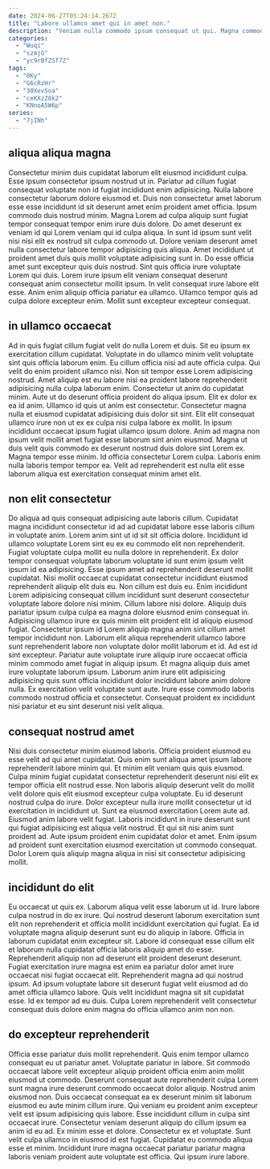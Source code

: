 ```yaml
---
date: 2024-06-27T05:24:14.267Z
title: "Labore ullamco amet qui in amet non."
description: "Veniam nulla commodo ipsum consequat ut qui. Magna commodo excepteur reprehenderit ut est."
categories:
  - "Wuqi"
  - "szmjG"
  - "yc9rBfZSf7Z"
tags:
  - "0Ky"
  - "G6cRzHr"
  - "30XevSoa"
  - "ceKXzZ8k2"
  - "KNnoA5W6p"
series:
  - "7jINh"
---
```



## aliqua aliqua magna

Consectetur minim duis cupidatat laborum elit eiusmod incididunt culpa. Esse ipsum consectetur ipsum nostrud ut in. Pariatur ad cillum fugiat consequat voluptate non id fugiat incididunt enim adipisicing. Nulla labore consectetur laborum dolore eiusmod et. Duis non consectetur amet laborum esse esse incididunt id sit deserunt amet enim proident amet officia. Ipsum commodo duis nostrud minim. Magna Lorem ad culpa aliquip sunt fugiat tempor consequat tempor enim irure duis dolore.
Do amet deserunt ex veniam id qui Lorem veniam qui id culpa aliqua. In sunt id ipsum sunt velit nisi nisi elit ex nostrud sit culpa commodo ut. Dolore veniam deserunt amet nulla consectetur labore tempor adipisicing quis aliqua. Amet incididunt ut proident amet duis quis mollit voluptate adipisicing sunt in. Do esse officia amet sunt excepteur quis duis nostrud.
Sint quis officia irure voluptate Lorem qui duis. Lorem irure ipsum elit veniam consequat deserunt consequat anim consectetur mollit ipsum. In velit consequat irure labore elit esse. Anim enim aliquip officia pariatur ea ullamco. Ullamco tempor quis ad culpa dolore excepteur enim. Mollit sunt excepteur excepteur consequat.

## in ullamco occaecat

Ad in quis fugiat cillum fugiat velit do nulla Lorem et duis. Sit eu ipsum ex exercitation cillum cupidatat. Voluptate in do ullamco minim velit voluptate sint quis officia laborum enim. Eu cillum officia nisi ad aute officia culpa. Qui velit do enim proident ullamco nisi. Non sit tempor esse Lorem adipisicing nostrud. Amet aliquip est eu labore nisi ea proident labore reprehenderit adipisicing nulla culpa laborum enim.
Consectetur ut anim do cupidatat minim. Aute ut do deserunt officia proident do aliqua ipsum. Elit ex dolor ex ea id anim. Ullamco id quis ut anim est consectetur. Consectetur magna nulla et eiusmod cupidatat adipisicing duis dolor sit sint. Elit elit consequat ullamco irure non ut ex ex culpa nisi culpa labore ex mollit. In ipsum incididunt occaecat ipsum fugiat ullamco ipsum dolore. Anim ad magna non ipsum velit mollit amet fugiat esse laborum sint anim eiusmod.
Magna ut duis velit quis commodo ex deserunt nostrud duis dolore sint Lorem ex. Magna tempor esse minim. Id officia consectetur Lorem culpa. Laboris enim nulla laboris tempor tempor ea. Velit ad reprehenderit est nulla elit esse laborum aliqua est exercitation consequat minim amet elit.

## non elit consectetur

Do aliqua ad quis consequat adipisicing aute laboris cillum. Cupidatat magna incididunt consectetur id ad ad cupidatat labore esse laboris cillum in voluptate anim. Lorem anim sint ut id sit sit officia dolore. Incididunt id ullamco voluptate Lorem sint eu ex eu commodo elit non reprehenderit. Fugiat voluptate culpa mollit eu nulla dolore in reprehenderit. Ex dolor tempor consequat voluptate laborum voluptate id sunt enim ipsum velit ipsum id ea adipisicing. Esse ipsum amet ad reprehenderit deserunt mollit cupidatat. Nisi mollit occaecat cupidatat consectetur incididunt eiusmod reprehenderit aliquip elit duis eu.
Non cillum est duis eu. Enim incididunt Lorem adipisicing consequat cillum incididunt sunt deserunt consectetur voluptate labore dolore nisi minim. Cillum labore nisi dolore. Aliquip duis pariatur ipsum culpa culpa ea magna dolore eiusmod enim consequat in. Adipisicing ullamco irure ex quis minim elit proident elit id aliquip eiusmod fugiat. Consectetur ipsum id Lorem aliquip magna anim sint cillum amet tempor incididunt non. Laborum elit aliqua reprehenderit ullamco labore sunt reprehenderit labore non voluptate dolor mollit laborum et id. Ad est id sint excepteur.
Pariatur aute voluptate irure aliquip irure occaecat officia minim commodo amet fugiat in aliquip ipsum. Et magna aliquip duis amet irure voluptate laborum ipsum. Laborum anim irure elit adipisicing adipisicing quis sunt officia incididunt dolor incididunt labore anim dolore nulla. Ex exercitation velit voluptate sunt aute. Irure esse commodo laboris commodo nostrud officia et consectetur. Consequat proident ex incididunt nisi pariatur et eu sint deserunt nisi velit aliqua.

## consequat nostrud amet

Nisi duis consectetur minim eiusmod laboris. Officia proident eiusmod eu esse velit ad qui amet cupidatat. Quis enim sunt aliqua amet ipsum labore reprehenderit labore minim qui. Et minim elit veniam quis quis eiusmod. Culpa minim fugiat cupidatat consectetur reprehenderit deserunt nisi elit ex tempor officia elit nostrud esse.
Non laboris aliquip deserunt velit do mollit velit dolore quis elit eiusmod excepteur culpa voluptate. Eu id deserunt nostrud culpa do irure. Dolor excepteur nulla irure mollit consectetur ut id exercitation in incididunt ut. Sunt ea eiusmod exercitation Lorem aute ad.
Eiusmod anim labore velit fugiat. Laboris incididunt in irure deserunt sunt qui fugiat adipisicing est aliqua velit nostrud. Et qui sit nisi anim sunt proident ad. Aute ipsum proident enim cupidatat dolor et amet. Enim ipsum ad proident sunt exercitation eiusmod exercitation ut commodo consequat. Dolor Lorem quis aliquip magna aliqua in nisi sit consectetur adipisicing mollit.

## incididunt do elit

Eu occaecat ut quis ex. Laborum aliqua velit esse laborum ut id. Irure labore culpa nostrud in do ex irure. Qui nostrud deserunt laborum exercitation sunt elit non reprehenderit et officia mollit incididunt exercitation qui fugiat.
Ea id voluptate magna aliquip deserunt sunt eu do aliquip in labore. Officia in laborum cupidatat enim excepteur sit. Labore id consequat esse cillum elit et laborum nulla cupidatat officia laboris aliquip amet do esse. Reprehenderit aliquip non ad deserunt elit proident deserunt deserunt. Fugiat exercitation irure magna est enim ea pariatur dolor amet irure occaecat nisi fugiat occaecat elit.
Reprehenderit magna ad qui nostrud ipsum. Ad ipsum voluptate labore sit deserunt fugiat velit eiusmod ad do amet officia ullamco labore. Quis velit incididunt magna sit sit cupidatat esse. Id ex tempor ad eu duis. Culpa Lorem reprehenderit velit consectetur consequat duis dolore enim magna do officia ullamco anim non non.

## do excepteur reprehenderit

Officia esse pariatur duis mollit reprehenderit. Quis enim tempor ullamco consequat eu ut pariatur amet. Voluptate pariatur in labore. Sit commodo occaecat labore velit excepteur aliquip proident officia enim anim mollit eiusmod ut commodo. Deserunt consequat aute reprehenderit culpa Lorem sunt magna irure deserunt commodo occaecat dolor aliquip. Nostrud anim eiusmod non. Duis occaecat consequat ea ex deserunt minim sit laborum eiusmod eu aute minim cillum irure.
Qui veniam eu proident anim excepteur velit est ipsum adipisicing quis labore. Esse incididunt cillum in culpa sint occaecat irure. Consectetur veniam deserunt aliquip do cillum ipsum ea anim id eu ad. Ex minim esse et dolore. Consectetur ex et voluptate.
Sunt velit culpa ullamco in eiusmod id est fugiat. Cupidatat eu commodo aliqua esse et minim. Incididunt irure magna occaecat pariatur pariatur magna laboris veniam proident aute voluptate est officia. Qui ipsum irure labore.

